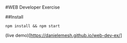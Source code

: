 #WEB Developer Exercise

##Install
```
npm install && npm start
```

(live demo)[https://danielemesh.github.io/web-dev-ex/]